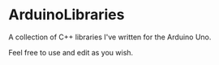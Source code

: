 ArduinoLibraries
================

A collection of C++ libraries I've written for the Arduino Uno.

Feel free to use and edit as you wish.
